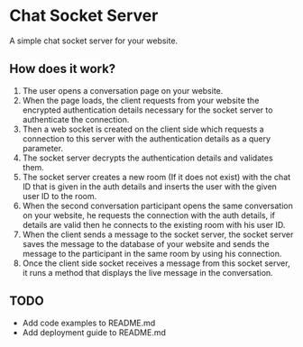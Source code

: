 # Chat Socket Server

A simple chat socket server for your website.

## How does it work?

1. The user opens a conversation page on your website.
2. When the page loads, the client requests from your website the encrypted authentication details necessary for the socket server to authenticate the connection.
3. Then a web socket is created on the client side which requests a connection to this server with the authentication details as a query parameter.
4. The socket server decrypts the authentication details and validates them.
5. The socket server creates a new room (If it does not exist) with the chat ID that is given in the auth details and inserts the user with the given user ID to the room.
6. When the second conversation participant opens the same conversation on your website, he requests the connection with the auth details, if details are valid then he connects to the existing room with his user ID.
7. When the client sends a message to the socket server, the socket server saves the message to the database of your website and sends the message to the participant in the same room by using his connection.
8. Once the client side socket receives a message from this socket server, it runs a method that displays the live message in the conversation.

## TODO

* Add code examples to README.md
* Add deployment guide to README.md
